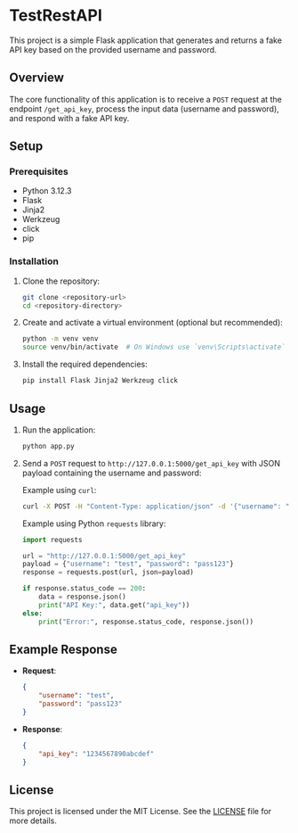 # TestRestAPI

This project is a simple Flask application that generates and returns a fake API key based on the provided username and password.

## Overview

The core functionality of this application is to receive a `POST` request at the endpoint `/get_api_key`, process the input data (username and password), and respond with a fake API key.

## Setup

### Prerequisites

- Python 3.12.3
- Flask
- Jinja2
- Werkzeug
- click
- pip

### Installation

1. Clone the repository:
    ```bash
    git clone <repository-url>
    cd <repository-directory>
    ```

2. Create and activate a virtual environment (optional but recommended):
    ```bash
    python -m venv venv
    source venv/bin/activate  # On Windows use `venv\Scripts\activate`
    ```

3. Install the required dependencies:
    ```bash
    pip install Flask Jinja2 Werkzeug click
    ```

## Usage

1. Run the application:
    ```bash
    python app.py
    ```

2. Send a `POST` request to `http://127.0.0.1:5000/get_api_key` with JSON payload containing the username and password:

   Example using `curl`:
    ```bash
    curl -X POST -H "Content-Type: application/json" -d '{"username": "test", "password": "pass123"}' http://127.0.0.1:5000/get_api_key
    ```

   Example using Python `requests` library:
    ```python
    import requests

    url = "http://127.0.0.1:5000/get_api_key"
    payload = {"username": "test", "password": "pass123"}
    response = requests.post(url, json=payload)
    
    if response.status_code == 200:
        data = response.json()
        print("API Key:", data.get("api_key"))
    else:
        print("Error:", response.status_code, response.json())
    ```

## Example Response

- **Request**:
    ```json
    {
        "username": "test",
        "password": "pass123"
    }
    ```

- **Response**:
    ```json
    {
        "api_key": "1234567890abcdef"
    }
    ```

## License

This project is licensed under the MIT License. See the [LICENSE](LICENSE.txt) file for more details.